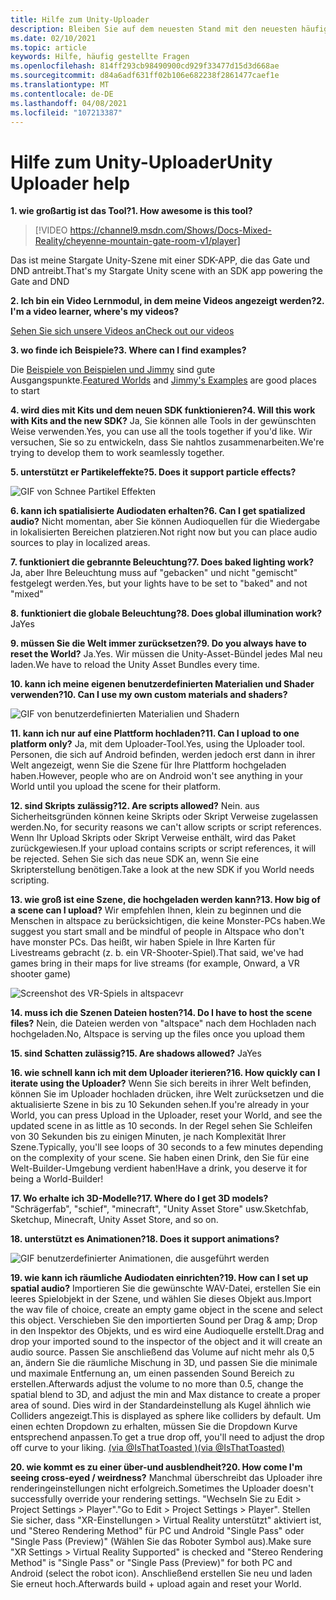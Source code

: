 ```yaml
---
title: Hilfe zum Unity-Uploader
description: Bleiben Sie auf dem neuesten Stand mit den neuesten häufig gestellten Fragen und Lösungen für das altspacevr Unity Uploader.
ms.date: 02/10/2021
ms.topic: article
keywords: Hilfe, häufig gestellte Fragen
ms.openlocfilehash: 814ff293cb98490900cd929f33477d15d3d668ae
ms.sourcegitcommit: d84a6adf631ff02b106e682238f2861477caef1e
ms.translationtype: MT
ms.contentlocale: de-DE
ms.lasthandoff: 04/08/2021
ms.locfileid: "107213387"
---
```

# <a name="unity-uploader-help"></a><span data-ttu-id="6cbd8-104">Hilfe zum Unity-Uploader</span><span class="sxs-lookup"><span data-stu-id="6cbd8-104">Unity Uploader help</span></span>

<span data-ttu-id="6cbd8-105">**1. wie großartig ist das Tool?**</span><span class="sxs-lookup"><span data-stu-id="6cbd8-105">**1. How awesome is this tool?**</span></span>

> [!VIDEO https://channel9.msdn.com/Shows/Docs-Mixed-Reality/cheyenne-mountain-gate-room-v1/player]

<span data-ttu-id="6cbd8-106">Das ist meine Stargate Unity-Szene mit einer SDK-APP, die das Gate und DND antreibt.</span><span class="sxs-lookup"><span data-stu-id="6cbd8-106">That's my Stargate Unity scene with an SDK app powering the Gate and DND</span></span>

<span data-ttu-id="6cbd8-107">**2. Ich bin ein Video Lernmodul, in dem meine Videos angezeigt werden?**</span><span class="sxs-lookup"><span data-stu-id="6cbd8-107">**2. I'm a video learner, where's my videos?**</span></span>

[<span data-ttu-id="6cbd8-108">Sehen Sie sich unsere Videos an</span><span class="sxs-lookup"><span data-stu-id="6cbd8-108">Check out our videos</span></span>](https://youtu.be/km9CnVYPzoM)

<span data-ttu-id="6cbd8-109">**3. wo finde ich Beispiele?**</span><span class="sxs-lookup"><span data-stu-id="6cbd8-109">**3. Where can I find examples?**</span></span>

<span data-ttu-id="6cbd8-110">[](https://account.altvr.com/worlds/featured) Die [Beispiele von Beispielen und Jimmy](https://account.altvr.com/worlds/1046572460192825569) sind gute Ausgangspunkte.</span><span class="sxs-lookup"><span data-stu-id="6cbd8-110">[Featured Worlds](https://account.altvr.com/worlds/featured) and [Jimmy's Examples](https://account.altvr.com/worlds/1046572460192825569) are good places to start</span></span>

<span data-ttu-id="6cbd8-111">**4. wird dies mit Kits und dem neuen SDK funktionieren?**</span><span class="sxs-lookup"><span data-stu-id="6cbd8-111">**4. Will this work with Kits and the new SDK?**</span></span>
<span data-ttu-id="6cbd8-112">Ja, Sie können alle Tools in der gewünschten Weise verwenden.</span><span class="sxs-lookup"><span data-stu-id="6cbd8-112">Yes, you can use all the tools together if you'd like.</span></span> <span data-ttu-id="6cbd8-113">Wir versuchen, Sie so zu entwickeln, dass Sie nahtlos zusammenarbeiten.</span><span class="sxs-lookup"><span data-stu-id="6cbd8-113">We're trying to develop them to work seamlessly together.</span></span>

<span data-ttu-id="6cbd8-114">**5. unterstützt er Partikeleffekte?**</span><span class="sxs-lookup"><span data-stu-id="6cbd8-114">**5. Does it support particle effects?**</span></span>

![GIF von Schnee Partikel Effekten](images/uploader-faq-img-01.gif)

<span data-ttu-id="6cbd8-116">**6. kann ich spatialisierte Audiodaten erhalten?**</span><span class="sxs-lookup"><span data-stu-id="6cbd8-116">**6. Can I get spatialized audio?**</span></span>
<span data-ttu-id="6cbd8-117">Nicht momentan, aber Sie können Audioquellen für die Wiedergabe in lokalisierten Bereichen platzieren.</span><span class="sxs-lookup"><span data-stu-id="6cbd8-117">Not right now but you can place audio sources to play in localized areas.</span></span> 

<span data-ttu-id="6cbd8-118">**7. funktioniert die gebrannte Beleuchtung?**</span><span class="sxs-lookup"><span data-stu-id="6cbd8-118">**7. Does baked lighting work?**</span></span>
<span data-ttu-id="6cbd8-119">Ja, aber Ihre Beleuchtung muss auf "gebacken" und nicht "gemischt" festgelegt werden.</span><span class="sxs-lookup"><span data-stu-id="6cbd8-119">Yes, but your lights have to be set to "baked" and not "mixed"</span></span>

<span data-ttu-id="6cbd8-120">**8. funktioniert die globale Beleuchtung?**</span><span class="sxs-lookup"><span data-stu-id="6cbd8-120">**8. Does global illumination work?**</span></span>
<span data-ttu-id="6cbd8-121">Ja</span><span class="sxs-lookup"><span data-stu-id="6cbd8-121">Yes</span></span>

<span data-ttu-id="6cbd8-122">**9. müssen Sie die Welt immer zurücksetzen?**</span><span class="sxs-lookup"><span data-stu-id="6cbd8-122">**9. Do you always have to reset the World?**</span></span>
<span data-ttu-id="6cbd8-123">Ja.</span><span class="sxs-lookup"><span data-stu-id="6cbd8-123">Yes.</span></span> <span data-ttu-id="6cbd8-124">Wir müssen die Unity-Asset-Bündel jedes Mal neu laden.</span><span class="sxs-lookup"><span data-stu-id="6cbd8-124">We have to reload the Unity Asset Bundles every time.</span></span> 

<span data-ttu-id="6cbd8-125">**10. kann ich meine eigenen benutzerdefinierten Materialien und Shader verwenden?**</span><span class="sxs-lookup"><span data-stu-id="6cbd8-125">**10. Can I use my own custom materials and shaders?**</span></span>

![GIF von benutzerdefinierten Materialien und Shadern](images/uploader-faq-img-02.gif)

<span data-ttu-id="6cbd8-127">**11. kann ich nur auf eine Plattform hochladen?**</span><span class="sxs-lookup"><span data-stu-id="6cbd8-127">**11. Can I upload to one platform only?**</span></span>
<span data-ttu-id="6cbd8-128">Ja, mit dem Uploader-Tool.</span><span class="sxs-lookup"><span data-stu-id="6cbd8-128">Yes, using the Uploader tool.</span></span> <span data-ttu-id="6cbd8-129">Personen, die sich auf Android befinden, werden jedoch erst dann in ihrer Welt angezeigt, wenn Sie die Szene für Ihre Plattform hochgeladen haben.</span><span class="sxs-lookup"><span data-stu-id="6cbd8-129">However, people who are on Android won't see anything in your World until you upload the scene for their platform.</span></span> 

<span data-ttu-id="6cbd8-130">**12. sind Skripts zulässig?**</span><span class="sxs-lookup"><span data-stu-id="6cbd8-130">**12. Are scripts allowed?**</span></span>
<span data-ttu-id="6cbd8-131">Nein. aus Sicherheitsgründen können keine Skripts oder Skript Verweise zugelassen werden.</span><span class="sxs-lookup"><span data-stu-id="6cbd8-131">No, for security reasons we can't allow scripts or script references.</span></span> <span data-ttu-id="6cbd8-132">Wenn Ihr Upload Skripts oder Skript Verweise enthält, wird das Paket zurückgewiesen.</span><span class="sxs-lookup"><span data-stu-id="6cbd8-132">If your upload contains scripts or script references, it will be rejected.</span></span> <span data-ttu-id="6cbd8-133">Sehen Sie sich das neue SDK an, wenn Sie eine Skripterstellung benötigen.</span><span class="sxs-lookup"><span data-stu-id="6cbd8-133">Take a look at the new SDK if you World needs scripting.</span></span> 

<span data-ttu-id="6cbd8-134">**13. wie groß ist eine Szene, die hochgeladen werden kann?**</span><span class="sxs-lookup"><span data-stu-id="6cbd8-134">**13. How big of a scene can I upload?**</span></span>
<span data-ttu-id="6cbd8-135">Wir empfehlen Ihnen, klein zu beginnen und die Menschen in altspace zu berücksichtigen, die keine Monster-PCs haben.</span><span class="sxs-lookup"><span data-stu-id="6cbd8-135">We suggest you start small and be mindful of people in Altspace who don't have monster PCs.</span></span> <span data-ttu-id="6cbd8-136">Das heißt, wir haben Spiele in Ihre Karten für Livestreams gebracht (z. b. ein VR-Shooter-Spiel).</span><span class="sxs-lookup"><span data-stu-id="6cbd8-136">That said, we've had games bring in their maps for live streams (for example, Onward, a VR shooter game)</span></span>

![Screenshot des VR-Spiels in altspacevr](images/uploader-faq-img-03.png)

<span data-ttu-id="6cbd8-138">**14. muss ich die Szenen Dateien hosten?**</span><span class="sxs-lookup"><span data-stu-id="6cbd8-138">**14. Do I have to host the scene files?**</span></span>
<span data-ttu-id="6cbd8-139">Nein, die Dateien werden von "altspace" nach dem Hochladen nach hochgeladen.</span><span class="sxs-lookup"><span data-stu-id="6cbd8-139">No, Altspace is serving up the files once you upload them</span></span>

<span data-ttu-id="6cbd8-140">**15. sind Schatten zulässig?**</span><span class="sxs-lookup"><span data-stu-id="6cbd8-140">**15. Are shadows allowed?**</span></span>
<span data-ttu-id="6cbd8-141">Ja</span><span class="sxs-lookup"><span data-stu-id="6cbd8-141">Yes</span></span>

<span data-ttu-id="6cbd8-142">**16. wie schnell kann ich mit dem Uploader iterieren?**</span><span class="sxs-lookup"><span data-stu-id="6cbd8-142">**16. How quickly can I iterate using the Uploader?**</span></span>
<span data-ttu-id="6cbd8-143">Wenn Sie sich bereits in ihrer Welt befinden, können Sie im Uploader hochladen drücken, ihre Welt zurücksetzen und die aktualisierte Szene in bis zu 10 Sekunden sehen.</span><span class="sxs-lookup"><span data-stu-id="6cbd8-143">If you're already in your World, you can press Upload in the Uploader, reset your World, and see the updated scene in as little as 10 seconds.</span></span> <span data-ttu-id="6cbd8-144">In der Regel sehen Sie Schleifen von 30 Sekunden bis zu einigen Minuten, je nach Komplexität Ihrer Szene.</span><span class="sxs-lookup"><span data-stu-id="6cbd8-144">Typically, you'll see loops of 30 seconds to a few minutes depending on the complexity of your scene.</span></span> <span data-ttu-id="6cbd8-145">Sie haben einen Drink, den Sie für eine Welt-Builder-Umgebung verdient haben!</span><span class="sxs-lookup"><span data-stu-id="6cbd8-145">Have a drink, you deserve it for being a World-Builder!</span></span>

<span data-ttu-id="6cbd8-146">**17. Wo erhalte ich 3D-Modelle?**</span><span class="sxs-lookup"><span data-stu-id="6cbd8-146">**17. Where do I get 3D models?**</span></span>
<span data-ttu-id="6cbd8-147">"Schrägerfab", "schief", "minecraft", "Unity Asset Store" usw.</span><span class="sxs-lookup"><span data-stu-id="6cbd8-147">Sketchfab, Sketchup, Minecraft, Unity Asset Store, and so on.</span></span>

<span data-ttu-id="6cbd8-148">**18. unterstützt es Animationen?**</span><span class="sxs-lookup"><span data-stu-id="6cbd8-148">**18. Does it support animations?**</span></span>

![GIF benutzerdefinierter Animationen, die ausgeführt werden](images/uploader-faq-img-04.gif)

<span data-ttu-id="6cbd8-150">**19. wie kann ich räumliche Audiodaten einrichten?**</span><span class="sxs-lookup"><span data-stu-id="6cbd8-150">**19. How can I set up spatial audio?**</span></span> <span data-ttu-id="6cbd8-151">Importieren Sie die gewünschte WAV-Datei, erstellen Sie ein leeres Spielobjekt in der Szene, und wählen Sie dieses Objekt aus.</span><span class="sxs-lookup"><span data-stu-id="6cbd8-151">Import the wav file of choice, create an empty game object in the scene and select this object.</span></span> <span data-ttu-id="6cbd8-152">Verschieben Sie den importierten Sound per Drag & amp; Drop in den Inspektor des Objekts, und es wird eine Audioquelle erstellt.</span><span class="sxs-lookup"><span data-stu-id="6cbd8-152">Drag and drop your imported sound to the inspector of the object and it will create an audio source.</span></span> <span data-ttu-id="6cbd8-153">Passen Sie anschließend das Volume auf nicht mehr als 0,5 an, ändern Sie die räumliche Mischung in 3D, und passen Sie die minimale und maximale Entfernung an, um einen passenden Sound Bereich zu erstellen.</span><span class="sxs-lookup"><span data-stu-id="6cbd8-153">Afterwards adjust the volume to no more than 0.5, change the spatial blend to 3D, and adjust the min and Max distance to create a proper area of sound.</span></span> <span data-ttu-id="6cbd8-154">Dies wird in der Standardeinstellung als Kugel ähnlich wie Colliders angezeigt.</span><span class="sxs-lookup"><span data-stu-id="6cbd8-154">This is displayed as sphere like colliders by default.</span></span> <span data-ttu-id="6cbd8-155">Um einen echten Dropdown zu erhalten, müssen Sie die Dropdown Kurve entsprechend anpassen.</span><span class="sxs-lookup"><span data-stu-id="6cbd8-155">To get a true drop off, you'll need to adjust the drop off curve to your liking.</span></span> [<span data-ttu-id="6cbd8-156">(via @IsThatToasted )</span><span class="sxs-lookup"><span data-stu-id="6cbd8-156">(via @IsThatToasted)</span></span>](https://www.youtube.com/watch?v=ktb2vAAwknw&list=PLGmYIROty-5bpzKQNK3mRMi4pmh_LinV4&t=642s&index=29)

<span data-ttu-id="6cbd8-157">**20. wie kommt es zu einer über-und ausblendheit?**</span><span class="sxs-lookup"><span data-stu-id="6cbd8-157">**20. How come I'm seeing cross-eyed / weirdness?**</span></span>
<span data-ttu-id="6cbd8-158">Manchmal überschreibt das Uploader ihre renderingeinstellungen nicht erfolgreich.</span><span class="sxs-lookup"><span data-stu-id="6cbd8-158">Sometimes the Uploader doesn't successfully override your rendering settings.</span></span> <span data-ttu-id="6cbd8-159">"Wechseln Sie zu Edit > Project Settings > Player".</span><span class="sxs-lookup"><span data-stu-id="6cbd8-159">"Go to Edit > Project Settings > Player".</span></span> <span data-ttu-id="6cbd8-160">Stellen Sie sicher, dass "XR-Einstellungen > Virtual Reality unterstützt" aktiviert ist, und "Stereo Rendering Method" für PC und Android "Single Pass" oder "Single Pass (Preview)" (Wählen Sie das Roboter Symbol aus).</span><span class="sxs-lookup"><span data-stu-id="6cbd8-160">Make sure "XR Settings > Virtual Reality Supported" is checked and "Stereo Rendering Method" is "Single Pass" or "Single Pass (Preview)" for both PC and Android (select the robot icon).</span></span> <span data-ttu-id="6cbd8-161">Anschließend erstellen Sie neu und laden Sie erneut hoch.</span><span class="sxs-lookup"><span data-stu-id="6cbd8-161">Afterwards build + upload again and reset your World.</span></span> 